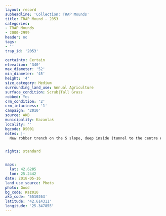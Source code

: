 ```yaml
---
layout: record
subheadline: 'Collection: TRAP Mounds'
title: TRAP Mound - 2053
categories:
- TRAP Mounds
- 2000-2999
header: no
tags:
- ''
trap_id: '2053'

certainty: Certain
elevation: '340'
max_diameter: '52'
min_diameter: '45'
height: '4'
size_category: Medium
surrounding_land_use: Annual Agriculture
surface_condition: Scrub|Tall Grass
robbed: Yes
crm_condition: '2'
crm_intactness: '1'
campaign: '2010'
source: AKB
municipality: Kazanlak
locality: ''
bgcode: DS001
notes: |-
  New robber trench on the S slope, deep inside (tunnel to the centre of the mound 220x170), overgrown with scrub, access easy, prehistoric shards in robbers' trench. Old trench on top 1.5mx1.5mx0.30m, bones in profile.


rights: standard


maps:
  lat: 42.6285
  lon: 25.2442
date: 2018-05-16
land_use_source: Photo
photo: Good
bg_code: Kaz010
akb_code: '5510263'
latitude: '42.614311'
longitude: '25.347855'
---
```

